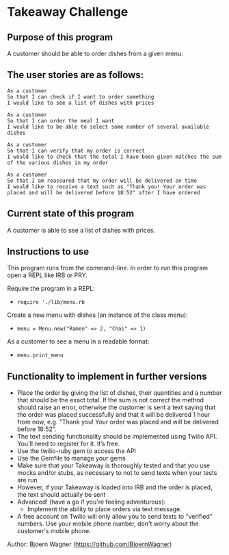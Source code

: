 Takeaway Challenge
==================

Purpose of this program
-------
A customer should be able to order dishes from a given menu.

The user stories are as follows:
-------

```
As a customer
So that I can check if I want to order something
I would like to see a list of dishes with prices

As a customer
So that I can order the meal I want
I would like to be able to select some number of several available dishes

As a customer
So that I can verify that my order is correct
I would like to check that the total I have been given matches the sum of the various dishes in my order

As a customer
So that I am reassured that my order will be delivered on time
I would like to receive a text such as "Thank you! Your order was placed and will be delivered before 18:52" after I have ordered
```

Current state of this program
-------
A customer is able to see a list of dishes with prices.

Instructions to use
-------
This program runs from the command-line. In order to run this program open
a REPL like IRB or PRY.

Require the program in a REPL:

* `require './lib/menu.rb`

Create a new menu with dishes (an instance of the class menu):

* `menu = Menu.new("Ramen" => 2, "Chai" => 1)`

As a customer to see a menu in a readable format:

* `menu.print_menu`

Functionality to implement in further versions
-------
* Place the order by giving the list of dishes, their quantities and a number that should be the exact total. If the sum is not correct the method should raise an error, otherwise the customer is sent a text saying that the order was placed successfully and that it will be delivered 1 hour from now, e.g. "Thank you! Your order was placed and will be delivered before 18:52".
* The text sending functionality should be implemented using Twilio API. You'll need to register for it. It’s free.
* Use the twilio-ruby gem to access the API
* Use the Gemfile to manage your gems
* Make sure that your Takeaway is thoroughly tested and that you use mocks and/or stubs, as necessary to not to send texts when your tests are run
* However, if your Takeaway is loaded into IRB and the order is placed, the text should actually be sent
* Advanced! (have a go if you're feeling adventurous):
  * Implement the ability to place orders via text message.
* A free account on Twilio will only allow you to send texts to "verified" numbers. Use your mobile phone number, don't worry about the customer's mobile phone.

Author:
Bjoern Wagner (https://github.com/BjoernWagner)

